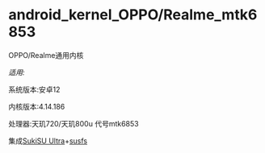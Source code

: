 # android_kernel_OPPO/Realme_mtk6853
OPPO/Realme通用内核


*适用:*

系统版本:安卓12

内核版本:4.14.186

处理器:天玑720/天玑800u 代号mtk6853

集成[SukiSU Ultra](https://github.com/SukiSU-Ultra/SukiSU-Ultra)+[susfs](https://gitlab.com/simonpunk/susfs4ksu)